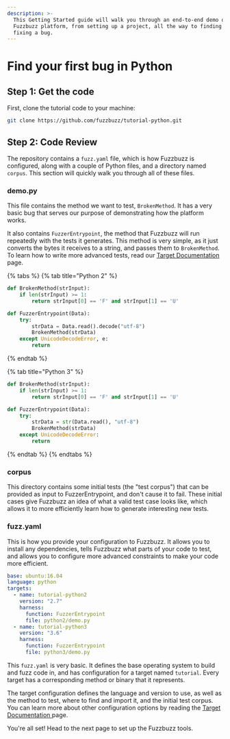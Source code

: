```yaml
---
description: >-
  This Getting Started guide will walk you through an end-to-end demo of the
  Fuzzbuzz platform, from setting up a project, all the way to finding and
  fixing a bug.
---
```


# Find your first bug in Python

## Step 1: Get the code

First, clone the tutorial code to your machine:

```bash
git clone https://github.com/fuzzbuzz/tutorial-python.git
```

## Step 2: Code Review

The repository contains a `fuzz.yaml` file, which is how Fuzzbuzz is configured, along with a couple of Python files, and a directory named `corpus`. This section will quickly walk you through all of these files.

### demo.py

This file contains the method we want to test, `BrokenMethod`. It has a very basic bug that serves our purpose of demonstrating how the platform works.

It also contains `FuzzerEntrypoint`, the method that Fuzzbuzz will run repeatedly with the tests it generates. This method is very simple, as it just converts the bytes it receives to a string, and passes them to `BrokenMethod`. To learn how to write more advanced tests, read our [Target Documentation ](../../developer-documentation/targets.md)page.

{% tabs %}
{% tab title="Python 2" %}
```python
def BrokenMethod(strInput):
    if len(strInput) >= 1:
        return strInput[0] == 'F' and strInput[1] == 'U'

def FuzzerEntrypoint(Data):
    try:
        strData = Data.read().decode("utf-8")
        BrokenMethod(strData)
    except UnicodeDecodeError, e:
        return
```
{% endtab %}

{% tab title="Python 3" %}
```python
def BrokenMethod(strInput):
    if len(strInput) >= 1:
        return strInput[0] == 'F' and strInput[1] == 'U'

def FuzzerEntrypoint(Data):
    try:
        strData = str(Data.read(), "utf-8")
        BrokenMethod(strData)
    except UnicodeDecodeError:
        return
```
{% endtab %}
{% endtabs %}

### corpus

This directory contains some initial tests \(the "test corpus"\) that can be provided as input to FuzzerEntrypoint, and don't cause it to fail. These initial cases give Fuzzbuzz an idea of what a valid test case looks like, which allows it to more efficiently learn how to generate interesting new tests.

### fuzz.yaml

This is how you provide your configuration to Fuzzbuzz. It allows you to install any dependencies, tells Fuzzbuzz what parts of your code to test, and allows you to configure more advanced constraints to make your code more efficient.

```yaml
base: ubuntu:16.04
language: python
targets:
  - name: tutorial-python2
    version: "2.7"
    harness:
      function: FuzzerEntrypoint
      file: python2/demo.py
  - name: tutorial-python3
    version: "3.6"
    harness:
      function: FuzzerEntrypoint
      file: python3/demo.py
```

This `fuzz.yaml` is very basic. It defines the base operating system to build and fuzz code in, and has configuration for a target named `tutorial`. Every target has a corresponding method or binary that it represents.

The target configuration defines the language and version to use, as well as the method to test, where to find and import it, and the initial test corpus. You can learn more about other configuration options by reading the [Target Documentation ](../../developer-documentation/targets.md)page.

You're all set! Head to the next page to set up the Fuzzbuzz tools.

